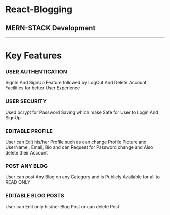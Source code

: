 # React-Blogging

## MERN-STACK Development
---

# Key Features

### USER AUTHENTICATION

<p> SignIn And SignUp Feature followed by LogOut And Delete Account Facilities for better User Experience </p>

### USER SECURITY

<p>Used bcrypt for Password Saving which make Safe for  User to Login And SignUp </p>

### EDITABLE PROFILE

<p>User can Edit his/her Profile such as can change Profile Picture and UserName , Email, Bio and can Request for Password change and Also delete their Account</p>

### POST ANY BLOG

<p>User can post Any Blog on any Category and is Publicly Available for all to READ ONLY</p>

### EDITABLE BLOG POSTS

<p>User can Edit only his/her Blog Post or can delete Post</p>

